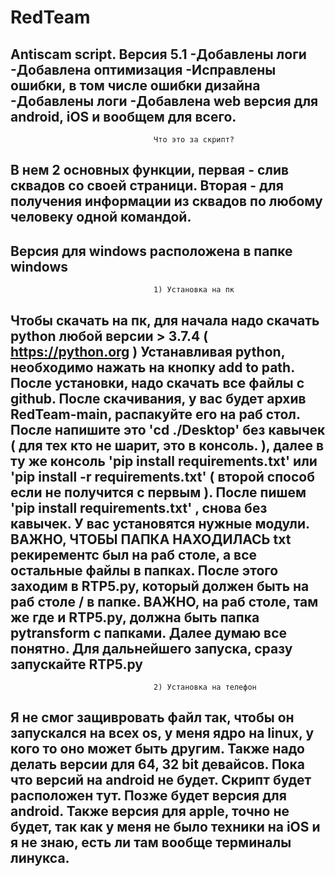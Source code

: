 # RedTeam
Antiscam script.
Версия 5.1
-Добавлены логи
-Добавлена оптимизация
-Исправлены ошибки, в том числе ошибки дизайна
-Добавлены логи
-Добавлена web версия для android, iOS и вообщем для всего.
---------------------------------------------------------------------------------------------------------------------------------------
									Что это за скрипт?

В нем 2 основных функции, первая - слив сквадов со своей страници. 
Вторая - для получения информации из сквадов по любому человеку одной командой.
---------------------------------------------------------------------------------------------------------------------------------------
Версия для windows расположена в папке windows
---------------------------------------------------------------------------------------------------------------------------------------
									1) Установка на пк
Чтобы скачать на пк, для начала надо скачать python любой версии > 3.7.4 ( https://python.org )
Устанавливая python, необходимо нажать на кнопку add to path. После установки, надо скачать все файлы с github.
После скачивания, у вас будет архив RedTeam-main, распакуйте его на раб стол. После напишите это
'cd ./Desktop' без кавычек ( для тех кто не шарит, это в консоль. ), далее в ту же консоль 'pip install requirements.txt'
или 'pip install -r requirements.txt' ( второй способ если не получится с первым ).
После пишем 'pip install requirements.txt' , снова без кавычек. У вас установятся нужные модули. ВАЖНО, ЧТОБЫ ПАПКА НАХОДИЛАСЬ txt 
рекирементс был на раб столе, а все остальные файлы в папках.
После этого заходим в RTP5.py, который должен быть на раб столе / в папке. ВАЖНО, на раб столе, там же где и RTP5.py, должна быть папка 
pytransform с папками. Далее думаю все понятно. Для дальнейшего запуска, сразу запускайте RTP5.py
---------------------------------------------------------------------------------------------------------------------------------------
									2) Установка на телефон 
Я не смог защивровать файл так, чтобы он запускался на всех os, у меня ядро на linux, у кого то оно может быть другим. Также надо делать
версии для 64, 32 bit девайсов. Пока что версий на android не будет. Скрипт будет расположен тут. Позже будет версия для android.
Также версия для apple, точно не будет, так как у меня не было техники на iOS и я не знаю, есть ли там вообще терминалы линукса.
---------------------------------------------------------------------------------------------------------------------------------------
